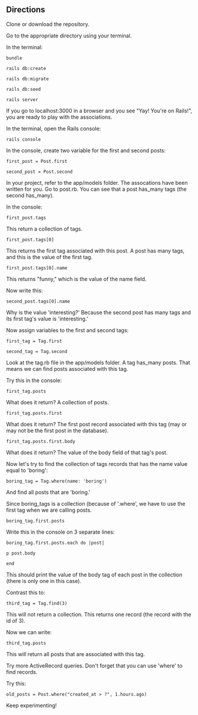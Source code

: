 ## Directions

Clone or download the repository.

Go to the appropriate directory using your terminal.

In the terminal:

`bundle`

`rails db:create`

`rails db:migrate`

`rails db:seed`

`rails server`

If you go to localhost:3000 in a browser and you see "Yay! You're on Rails!", you are ready to play with the associations.


In the terminal, open the Rails console:

`rails console`

In the console, create two variable for the first and second posts:

`first_post = Post.first`

`second_post = Post.second`

In your project, refer to the app/models folder. The assocations have been written for you. Go to post.rb. You can see that a post has_many tags (the second has_many).

In the console:

`first_post.tags`

This return a collection of tags.

`first_post.tags[0]`

This returns the first tag associated with this post. A post has many tags, and this is the value of the first tag.

`first_post.tags[0].name`

This returns "funny," which is the value of the name field.

Now write this:

`second_post.tags[0].name`

Why is the value 'interesting?' Because the second post has many tags and its first tag's value is 'interesting.'

Now assign variables to the first and second tags:

`first_tag = Tag.first`

`second_tag = Tag.second`

Look at the tag.rb file in the app/models folder. A tag has_many posts. That means we can find posts associated with this tag.

Try this in the console:

`first_tag.posts`

What does it return? A collection of posts.

`first_tag.posts.first `

What does it return? The first post record associated with this tag (may or may not be the first post in the database).

`first_tag.posts.first.body`

What does it return? The value of the body field of that tag's post.

Now let's try to find the collection of tags records that has the name value equal to 'boring':

`boring_tag = Tag.where(name: 'boring')`

And find all posts that are 'boring.'

Since boring_tags is a collection (because of '.where', we have to use the first tag when we are calling posts.

`boring_tag.first.posts`

Write this in the console on 3 separate lines:

`boring_tag.first.posts.each do |post|`

`p post.body`

`end`

This should print the value of the body tag of each post in the collection (there is only one in this case).

Contrast this to:

`third_tag = Tag.find(3)`

This will not return a collection. This returns one record (the record with the id of 3).

Now we can write:

`third_tag.posts`

This will return all posts that are associated with this tag.

Try more ActiveRecord queries. Don't forget that you can use 'where' to find records.

Try this:

`old_posts = Post.where("created_at > ?", 1.hours.ago)`

Keep experimenting!



